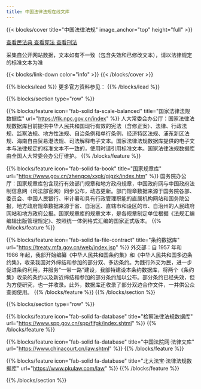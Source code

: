 ```yaml
---
title: 中国法律法规在线文库
---
```


{{< blocks/cover title="中国法律法规" image_anchor="top" height="full" >}}

<a class="btn btn-lg btn-secondary me-3 mb-4" href="法律/ff808081729d1efe01729d50b5c500bf">
  查看民法典 <i class="fas fa-arrow-alt-circle-right ms-2"></i>
</a>

<a class="btn btn-lg btn-primary me-3 mb-4" href="宪法/2c909fdd678bf17901678bf5a483004b/">
  查看宪法 <i class="fas fa-arrow-alt-circle-right ms-2"></i>
</a>

<a class="btn btn-lg btn-secondary me-3 mb-4" href="法律/ff808181796a636a0179822a19640c92">
  查看刑法 <i class="fas fa-arrow-alt-circle-right ms-2"></i>
</a>

<p class="lead mt-5">采集自公开网站数据，文本如有不一致（包含失效和已修改文本），请以法律规定的标准文本为准</p>
{{< blocks/link-down color="info" >}}
{{< /blocks/cover >}}

{{% blocks/lead %}}
更多官方资料参见：
{{% /blocks/lead %}}

{{% blocks/section type="row" %}}

{{% blocks/feature icon="fab-solid fa-scale-balanced" title="国家法律法规数据库" url="<https://flk.npc.gov.cn/index>" %}}
人大常委会办公厅：国家法律法规数据库目前提供中华人民共和国现行有效的宪法（含修正案）、法律、行政法规、监察法规、地方性法规、自治条例和单行条例、经济特区法规、浦东新区法规、海南自由贸易港法规、司法解释电子文本。国家法律法规数据库提供的电子文本与法律规定的标准文本不一致的，使用时请引用标准文本。国家法律法规数据库由全国人大常委会办公厅维护。
{{% /blocks/feature %}}

{{% blocks/feature icon="fab-solid fa-book" title="国家规章库" url="<https://www.gov.cn/zhengce/xxgk/gjgzk/index.htm>" %}}
国务院办公厅：国家规章库包含现行有效部门规章和地方政府规章，中国政府网与中国政府法制信息网（司法部官网）同步公布，动态更新。部门规章数据来源于国务院各部、委员会、中国人民银行、审计署和具有行政管理职能的直属机构网站和国务院公报，地方政府规章数据来源于省、自治区、直辖市和设区的市、自治州的人民政府网站和地方政府公报。国家规章库的规章文本，是各规章制定单位根据《法规汇编编辑出版管理规定》、按照统一体例格式汇编的国家正式版本。
{{% /blocks/feature %}}

{{% blocks/feature icon="fab-solid fa-file-contract" title="条约数据库" url="<https://treaty.mfa.gov.cn/web/index.jsp>" %}}
外交部：自 1957 年和 1986 年起，我部开始编纂《中华人民共和国条约集》和《中华人民共和国多边条约集》，收录我国对外缔结和参加的部分双、多边条约。为践行外交为民，进一步促进条约利用，并服务“一带一路”建设，我部特建设本条约数据库，将两个《条约集》收录的条约以及新近缔结和参加的部分条约加以公布。部分条约已经失效，但为方便研究，也一并收录。此外，数据库还收录了部分双边合作文件，一并供公众查阅使用。
{{% /blocks/feature %}}
{{% /blocks/section %}}

{{% blocks/section type="row" %}}

{{% blocks/feature icon="fab-solid fa-database" title="检察法律法规数据库" url="<https://www.spp.gov.cn/spp/flfgk/index.shtml>" %}}
{{% /blocks/feature %}}

{{% blocks/feature icon="fab-solid fa-database" title="中国法院网·法律文库" url="<https://www.chinacourt.cn/law.shtml>" %}}
{{% /blocks/feature %}}

{{% blocks/feature icon="fab-solid fa-database" title="北大法宝·法律法规数据库" url="<https://www.pkulaw.com/law>" %}}
{{% /blocks/feature %}}

<!-- https://sjfg.samr.gov.cn/law/pageInfo/main.main 市场监管法律法规规章数据库 -->

<!-- https://www.sac.gov.cn/xxgk/flfg/index.html 国家标准化管理委员会 法律法规 -->

{{% /blocks/section %}}
